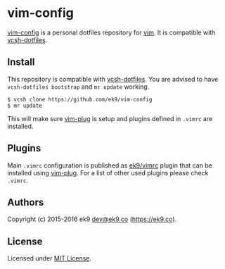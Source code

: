vim-config
============

[vim-config][0] is a personal dotfiles repository for [vim][2]. It is
compatible with [vcsh-dotfiles][1].

## Install

This repository is compatible with [vcsh-dotfiles][1]. You are advised to have
`vcsh-dotfiles bootstrap` and `mr update` working.

    $ vcsh clone https://github.com/ek9/vim-config
    $ mr update

This will make sure [vim-plug][4] is setup and plugins defined in `.vimrc` are
installed.

## Plugins

Main `.vimrc` configuration is published as [ek9/vimrc][3] plugin that can be
installed using [vim-plug][4]. For a list of other used plugins please check
`.vimrc`.

## Authors

Copyright (c) 2015-2016 ek9 <dev@ek9.co> (https://ek9.co).

## License

Licensed under [MIT License](LICENSE).

[0]: https://github.com/ek9/vim-config
[1]: https://github.com/ek9/vcsh-dotfiles
[2]: http://www.vim.org
[3]: https://github.com/ek9/vimrc
[4]: https://github.com/junegunn/vim-plug

